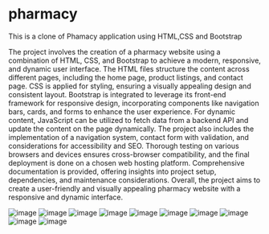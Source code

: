 # pharmacy
This is a clone of Phamacy application using HTML,CSS and Bootstrap

The project involves the creation of a pharmacy website using a combination of HTML, CSS, and Bootstrap to achieve a modern, responsive, and dynamic user interface. The HTML files structure the content across different pages, including the home page, product listings, and contact page. CSS is applied for styling, ensuring a visually appealing design and consistent layout. Bootstrap is integrated to leverage its front-end framework for responsive design, incorporating components like navigation bars, cards, and forms to enhance the user experience. For dynamic content, JavaScript can be utilized to fetch data from a backend API and update the content on the page dynamically. The project also includes the implementation of a navigation system, contact form with validation, and considerations for accessibility and SEO. Thorough testing on various browsers and devices ensures cross-browser compatibility, and the final deployment is done on a chosen web hosting platform. Comprehensive documentation is provided, offering insights into project setup, dependencies, and maintenance considerations. Overall, the project aims to create a user-friendly and visually appealing pharmacy website with a responsive and dynamic interface.


![image](https://github.com/Sohamlinge/pharmacy-/assets/93962702/db404b7c-d69f-41ab-8cbb-eb9499b7fdf1)
![image](https://github.com/Sohamlinge/pharmacy-/assets/93962702/88bea994-11d8-4cf5-a5b0-78ad0747b445)
![image](https://github.com/Sohamlinge/pharmacy-/assets/93962702/fd64b4f5-232d-4a42-9f44-bd9c1ccb0839)
![image](https://github.com/Sohamlinge/pharmacy-/assets/93962702/614fe9fd-7852-45d8-b7ba-e9ff3dd09043)
![image](https://github.com/Sohamlinge/pharmacy-/assets/93962702/afafc75a-ef55-4cbc-bf26-ffbd6192de5d)
![image](https://github.com/Sohamlinge/pharmacy-/assets/93962702/5f6aec13-b6da-49f7-bae5-5b8ee9e3fd27)
![image](https://github.com/Sohamlinge/pharmacy-/assets/93962702/7f96ca77-4017-489a-b9b7-7533bfcf2bea)
![image](https://github.com/Sohamlinge/pharmacy-/assets/93962702/da6592f9-2697-4814-96f6-eaf306effea8)
![image](https://github.com/Sohamlinge/pharmacy-/assets/93962702/ae37db41-1790-45c9-aa34-c7cb1dbfbf75)
![image](https://github.com/Sohamlinge/pharmacy-/assets/93962702/e017d094-be91-4a86-9a42-933ed87f6147)




